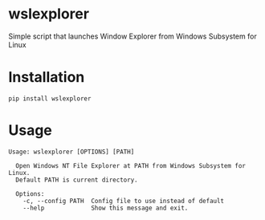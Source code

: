 # wslexplorer
Simple script that launches Window Explorer from Windows Subsystem for Linux

# Installation
```
pip install wslexplorer
```

# Usage
```
Usage: wslexplorer [OPTIONS] [PATH]

  Open Windows NT File Explorer at PATH from Windows Subsystem for Linux.
  Default PATH is current directory.

  Options:
    -c, --config PATH  Config file to use instead of default
    --help             Show this message and exit.
```
